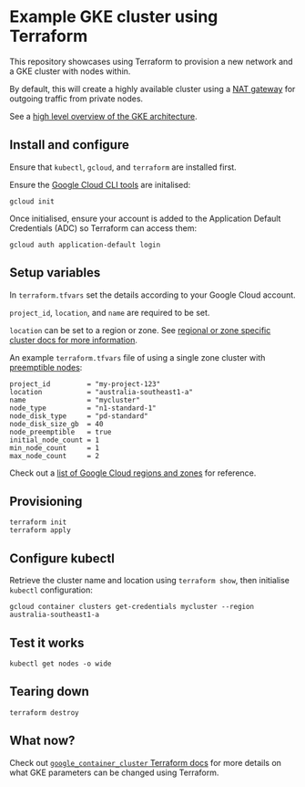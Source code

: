 # Example GKE cluster using Terraform

This repository showcases using Terraform to provision a new network and a GKE cluster with nodes within.

By default, this will create a highly available cluster using a [NAT gateway](https://cloud.google.com/nat/docs/overview#example-gke) for outgoing traffic from private nodes.

See a [high level overview of the GKE architecture](https://cloud.google.com/kubernetes-engine/docs/concepts/cluster-architecture).

## Install and configure

Ensure that `kubectl`, `gcloud`, and `terraform` are installed first.

Ensure the [Google Cloud CLI tools](https://cloud.google.com/sdk/docs/quickstarts) are initalised:

```shell
gcloud init
```

Once initialised, ensure your account is added to the Application Default Credentials (ADC) so Terraform can access them:

```shell
gcloud auth application-default login
```

## Setup variables

In `terraform.tfvars` set the details according to your Google Cloud account.

`project_id`, `location`, and `name` are required to be set.

`location` can be set to a region or zone. See [regional or zone specific cluster docs for more information](https://cloud.google.com/kubernetes-engine/docs/concepts/types-of-clusters#availability).

An example `terraform.tfvars` file of using a single zone cluster with [preemptible nodes](https://cloud.google.com/compute/docs/instances/preemptible):

```
project_id         = "my-project-123"
location           = "australia-southeast1-a"
name               = "mycluster"
node_type          = "n1-standard-1"
node_disk_type     = "pd-standard"
node_disk_size_gb  = 40
node_preemptible   = true
initial_node_count = 1
min_node_count     = 1
max_node_count     = 2
```

Check out a [list of Google Cloud regions and zones](https://cloud.google.com/compute/docs/regions-zones) for reference.

## Provisioning

```shell
terraform init
terraform apply
```

## Configure kubectl

Retrieve the cluster name and location using `terraform show`, then initialise `kubectl` configuration:

```shell
gcloud container clusters get-credentials mycluster --region australia-southeast1-a
```

## Test it works

```shell
kubectl get nodes -o wide
```

## Tearing down

```shell
terraform destroy
```

## What now?

Check out [`google_container_cluster` Terraform docs](https://www.terraform.io/docs/providers/google/r/container_cluster.html) 
for more details on what GKE parameters can be changed using Terraform.
